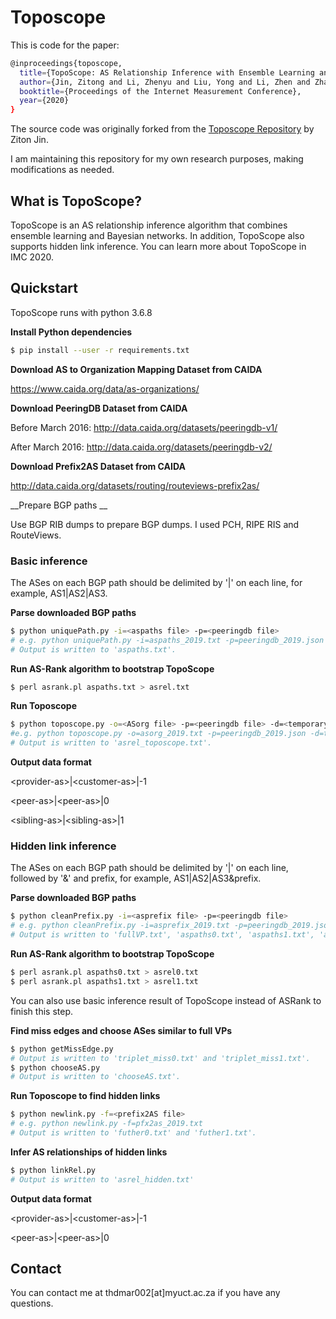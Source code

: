 # Toposcope

This is code for the paper:

```bash
@inproceedings{toposcope,
  title={TopoScope: AS Relationship Inference with Ensemble Learning and Bayesian Networks},
  author={Jin, Zitong and Li, Zhenyu and Liu, Yong and Li, Zhen and Zhang, Zhi-Li},
  booktitle={Proceedings of the Internet Measurement Conference},
  year={2020}
}
 ```

 The source code was originally forked from the [Toposcope Repository](https://github.com/Zitong-Jin/TopoScope) by Ziton Jin.


I am maintaining this repository for my own research purposes, making modifications as needed.

## What is TopoScope?

TopoScope is an AS relationship inference algorithm that combines ensemble learning and Bayesian networks. In addition, TopoScope also supports hidden link inference. You can learn more about TopoScope in IMC 2020.

## Quickstart
TopoScope runs with python 3.6.8

__Install Python dependencies__

```sh
$ pip install --user -r requirements.txt

```

__Download AS to Organization Mapping Dataset from CAIDA__

https://www.caida.org/data/as-organizations/

__Download PeeringDB Dataset from CAIDA__

Before March 2016: http://data.caida.org/datasets/peeringdb-v1/

After March 2016: http://data.caida.org/datasets/peeringdb-v2/

__Download Prefix2AS Dataset from CAIDA__

http://data.caida.org/datasets/routing/routeviews-prefix2as/

__Prepare BGP paths __

Use BGP RIB dumps to prepare BGP dumps. I used PCH, RIPE RIS and RouteViews.

### Basic inference

The ASes on each BGP path should be delimited by '|' on each line, for example, AS1|AS2|AS3.

__Parse downloaded BGP paths__

```sh
$ python uniquePath.py -i=<aspaths file> -p=<peeringdb file>
# e.g. python uniquePath.py -i=aspaths_2019.txt -p=peeringdb_2019.json
# Output is written to 'aspaths.txt'.
```

__Run AS-Rank algorithm to bootstrap TopoScope__

```sh
$ perl asrank.pl aspaths.txt > asrel.txt
```

__Run Toposcope__ 

```sh
$ python toposcope.py -o=<ASorg file> -p=<peeringdb file> -d=<temporary storage folder name>
#e.g. python toposcope.py -o=asorg_2019.txt -p=peeringdb_2019.json -d=tmp/
# Output is written to 'asrel_toposcope.txt'.
```

__Output data format__

\<provider-as\>|\<customer-as\>|-1 

\<peer-as\>|\<peer-as\>|0 

\<sibling-as\>|\<sibling-as\>|1

### Hidden link inference

The ASes on each BGP path should be delimited by '|' on each line, followed by '&' and prefix, for example, AS1|AS2|AS3&prefix.

__Parse downloaded BGP paths__

```sh
$ python cleanPrefix.py -i=<asprefix file> -p=<peeringdb file>
# e.g. python cleanPrefix.py -i=asprefix_2019.txt -p=peeringdb_2019.json
# Output is written to 'fullVP.txt', 'aspaths0.txt', 'aspaths1.txt', 'asprefix0.txt', 'asprefix1.txt', 'chooseVP0.txt' and 'chooseVP1.txt'.
```

__Run AS-Rank algorithm to bootstrap TopoScope__

```sh
$ perl asrank.pl aspaths0.txt > asrel0.txt
$ perl asrank.pl aspaths1.txt > asrel1.txt
```

You can also use basic inference result of TopoScope instead of ASRank to finish this step.

__Find miss edges and choose ASes similar to full VPs__

```sh
$ python getMissEdge.py
# Output is written to 'triplet_miss0.txt' and 'triplet_miss1.txt'.
$ python chooseAS.py
# Output is written to 'chooseAS.txt'.
```

__Run Toposcope to find hidden links__ 

```sh
$ python newlink.py -f=<prefix2AS file>
# e.g. python newlink.py -f=pfx2as_2019.txt
# Output is written to 'futher0.txt' and 'futher1.txt'.
```

__Infer AS relationships of hidden links__

```sh
$ python linkRel.py
# Output is written to 'asrel_hidden.txt'
```

__Output data format__

\<provider-as\>|\<customer-as\>|-1 

\<peer-as\>|\<peer-as\>|0 

## Contact
You can contact me at thdmar002[at]myuct.ac.za if you have any questions.

